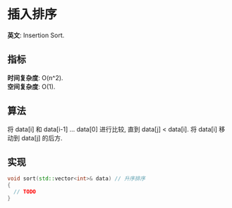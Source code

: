 # 插入排序

**英文**: Insertion Sort.  

## 指标

**时间复杂度**: O(n^2).  
**空间复杂度**: O(1).  

## 算法

将 data[i] 和 data[i-1] ... data[0] 进行比较, 直到 data[j] < data[i]. 将 data[i] 移动到 data[j] 的后方.  

## 实现

```cpp
void sort(std::vector<int>& data) // 升序排序
{
  // TODO
}
```
